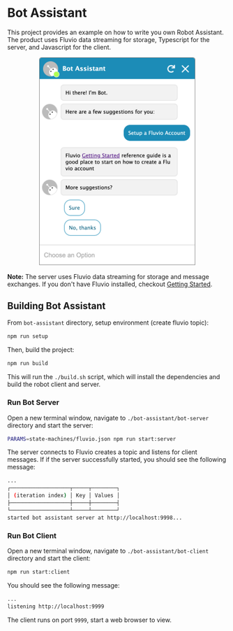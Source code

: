 # Bot Assistant

This project provides an example on how to write you own Robot Assistant. The product uses Fluvio data streaming for storage, Typescript for the server, and Javascript for the client.

<p align="center"><img src="./bot-client/img/bot-assistant.png" alt="Bot Assistant" width="360"/></p>

**Note:**
The server uses Fluvio data streaming for storage and message exchanges. If you don't have Fluvio installed, checkout [Getting Started](https://fluvio.io/docs/getting-started).

## Building Bot Assistant

From `bot-assistant` directory, setup environment (create fluvio topic):

```bash
npm run setup
```

Then, build the project:

```bash
npm run build
```

This will run the `./build.sh` script, which will install the dependencies and build the robot client and server.

### Run Bot Server

Open a new terminal window, navigate to `./bot-assistant/bot-server` directory and start the server:

```bash
PARAMS=state-machines/fluvio.json npm run start:server
```
The server connects to Fluvio creates a topic and listens for client messages. If if the server successfully started, you should see the following message:

```bash
...
┌───────────────────┬─────┬────────┐
│ (iteration index) │ Key │ Values │
├───────────────────┼─────┼────────┤
└───────────────────┴─────┴────────┘
started bot assistant server at http://localhost:9998...
```

### Run Bot Client

Open a new terminal window, navigate to `./bot-assistant/bot-client` directory and start the client:

```bash
npm run start:client
```

You should see the following message:

```bash
...
listening http://localhost:9999
```

The client runs on port `9999`, start a web browser to view.
